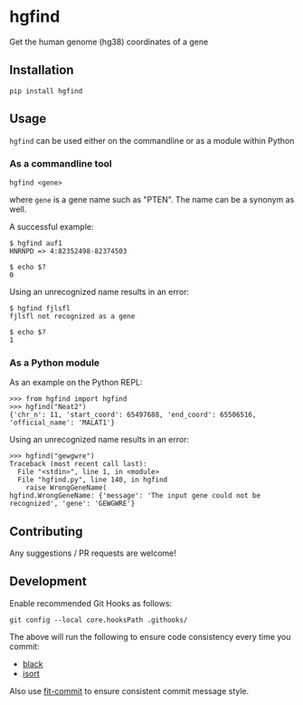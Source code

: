 # hgfind

Get the human genome (hg38) coordinates of a gene

## Installation
```
pip install hgfind
```

## Usage

`hgfind` can be used either on the commandline or as a module within
Python

### As a commandline tool
```
hgfind <gene>
```

where `gene` is a gene name such as "PTEN". The name can be a synonym as well.

A successful example:
```
$ hgfind auf1
HNRNPD => 4:82352498-82374503

$ echo $?
0
```

Using an unrecognized name results in an error:
```
$ hgfind fjlsfl
fjlsfl not recognized as a gene

$ echo $?
1
```



### As a Python module
As an example on the Python REPL:
```
>>> from hgfind import hgfind
>>> hgfind("Neat2")
{'chr_n': 11, 'start_coord': 65497688, 'end_coord': 65506516, 'official_name': 'MALAT1'}
```

Using an unrecognized name results in an error:
```
>>> hgfind("gewgwre")
Traceback (most recent call last):
  File "<stdin>", line 1, in <module>
  File "hgfind.py", line 140, in hgfind
    raise WrongGeneName(
hgfind.WrongGeneName: {'message': 'The input gene could not be recognized', 'gene': 'GEWGWRE'}
```


## Contributing
Any suggestions / PR requests are welcome!

## Development
Enable recommended Git Hooks as follows:
```
git config --local core.hooksPath .githooks/
```
The above will run the following to ensure code consistency every time you
commit:
 - [black](https://github.com/psf/black)
 - [isort](https://github.com/PyCQA/isort)

Also use [fit-commit](https://github.com/m1foley/fit-commit) to ensure
consistent commit message style.
